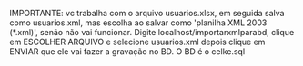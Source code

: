 IMPORTANTE: vc trabalha com o arquivo usuarios.xlsx, em seguida salva como usuarios.xml, mas escolha ao salvar como 'planilha XML 2003 (*.xml)', senão não vai funcionar.
Digite localhost/importarxmlparabd, clique em ESCOLHER ARQUIVO e selecione usuarios.xml depois clique em ENVIAR que ele vai fazer a gravação no BD.
O BD é o celke.sql